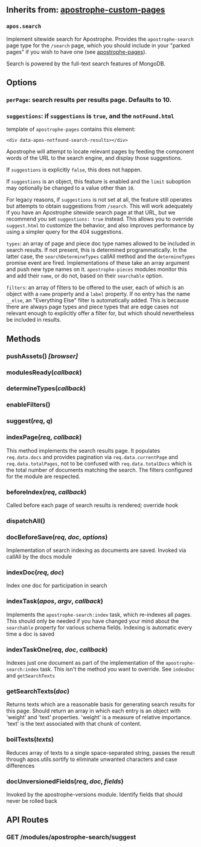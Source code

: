 ## Inherits from: [apostrophe-custom-pages](../apostrophe-custom-pages/index.html)
### `apos.search`
Implement sitewide search for Apostrophe. Provides the
`apostrophe-search` page type for the `/search` page, which
you should include in your "parked pages" if you wish
to have one (see [apostrophe-pages](../apostrophe-pages/index.html)).

Search is powered by the full-text search features of MongoDB.

## Options

### `perPage`: search results per results page. Defaults to 10.

### `suggestions`: if `suggestions` is `true`, and the `notFound.html`
template of `apostrophe-pages` contains this element:

`<div data-apos-notfound-search-results></div>`

Apostrophe will attempt to locate relevant pages by feeding the component
words of the URL to the search engine, and display those suggestions.

If `suggestions` is explicitly `false`, this does not happen.

If `suggestions` is an object, this feature is enabled and the `limit`
suboption may optionally be changed to a value other than `10`.

For legacy reasons, if `suggestions` is not set at all, the feature
still operates but attempts to obtain suggestions from `/search`. This
will work adequately if you have an Apostrophe sitewide search page
at that URL, but we recommend you set `suggestions: true` instead.
This allows you to override `suggest.html` to customize the behavior,
and also improves performance by using a simpler query for the 404
suggestions.

`types`: an array of page and piece doc type names allowed to be included
in search results. If not present, this is determined programmatically.
In the latter case, the `searchDetermineTypes` callAll method and the
`determineTypes` promise event are fired. Implementations of these
take an array argument and push new type names on it. `apostrophe-pieces` modules
monitor this and add their `name`, or do not, based on their `searchable` option.

`filters`: an array of filters to be offered to the user, each of which
is an object with a `name` property and a `label` property. If no
entry has the name `__else`, an "Everything Else" filter is automatically
added. This is because there are always page types and piece types that
are edge cases not relevant enough to explicitly offer a filter for, but
which should nevertheless be included in results.


## Methods
### pushAssets() *[browser]*

### modulesReady(*callback*)

### determineTypes(*callback*)

### enableFilters()

### suggest(*req*, *q*)

### indexPage(*req*, *callback*)
This method implements the search results page. It populates `req.data.docs`
and provides pagination via `req.data.currentPage` and `req.data.totalPages`,
not to be confused with `req.data.totalDocs` which is the total number of
documents matching the search. The filters configured for the module are
respected.
### beforeIndex(*req*, *callback*)
Called before each page of search results is rendered; override hook
### dispatchAll()

### docBeforeSave(*req*, *doc*, *options*)
Implementation of search indexing as documents are saved. Invoked
via callAll by the docs module
### indexDoc(*req*, *doc*)
Index one doc for participation in search
### indexTask(*apos*, *argv*, *callback*)
Implements the `apostrophe-search:index` task, which re-indexes all pages.
This should only be needed if you have changed your mind about the
`searchable` property for various schema fields. Indexing is automatic
every time a doc is saved
### indexTaskOne(*req*, *doc*, *callback*)
Indexes just one document as part of the implementation of the
`apostrophe-search:index` task. This isn't the method you want to
override. See `indexDoc` and `getSearchTexts`
### getSearchTexts(*doc*)
Returns texts which are a reasonable basis for
generating search results for this page. Should return
an array in which each entry is an object with
'weight' and 'text' properties. 'weight' is a measure
of relative importance. 'text' is the text associated
with that chunk of content.
### boilTexts(*texts*)
Reduces array of texts to a single space-separated string, passes the result
through apos.utils.sortify to eliminate unwanted characters and case differences
### docUnversionedFields(*req*, *doc*, *fields*)
Invoked by the apostrophe-versions module.
Identify fields that should never be rolled back
## API Routes
### GET /modules/apostrophe-search/suggest

